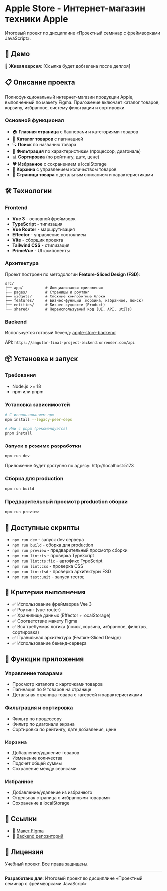 # Apple Store - Интернет-магазин техники Apple

Итоговый проект по дисциплине «Проектный семинар с фреймворками JavaScript».

## 🚀 Демо

🔗 **Живая версия**: [Ссылка будет добавлена после деплоя]

## 📋 Описание проекта

Полнофункциональный интернет-магазин продукции Apple, выполненный по макету Figma. Приложение включает каталог товаров, корзину, избранное, систему фильтрации и сортировки.

### Основной функционал

- 🏠 **Главная страница** с баннерами и категориями товаров
- 📱 **Каталог товаров** с пагинацией
- 🔍 **Поиск** по названию товара
- 🎯 **Фильтрация** по характеристикам (процессор, диагональ)
- 📊 **Сортировка** (по рейтингу, дате, цене)
- ❤️ **Избранное** с сохранением в localStorage
- 🛒 **Корзина** с управлением количеством товаров
- 📄 **Страница товара** с детальным описанием и характеристиками

## 🛠 Технологии

### Frontend
- **Vue 3** - основной фреймворк
- **TypeScript** - типизация
- **Vue Router** - маршрутизация
- **Effector** - управление состоянием
- **Vite** - сборщик проекта
- **Tailwind CSS** - стилизация
- **PrimeVue** - UI компоненты

### Архитектура
Проект построен по методологии **Feature-Sliced Design (FSD)**:
```
src/
├── app/          # Инициализация приложения
├── pages/        # Страницы и роутинг
├── widgets/      # Сложные композитные блоки
├── features/     # Бизнес-функции (корзина, избранное, поиск)
├── entities/     # Бизнес-сущности (Product)
└── shared/       # Переиспользуемый код (UI, API, utils)
```

### Backend
Используется готовый бекенд: [apple-store-backend](https://github.com/Arsen4ik/apple-store-backend/tree/build)

API: `https://angular-final-project-backend.onrender.com/api`

## 📦 Установка и запуск

### Требования
- Node.js >= 18
- npm или pnpm

### Установка зависимостей

```bash
# С использованием npm
npm install --legacy-peer-deps

# Или с pnpm (рекомендуется)
pnpm install
```

### Запуск в режиме разработки

```bash
npm run dev
```

Приложение будет доступно по адресу: http://localhost:5173

### Сборка для production

```bash
npm run build
```

### Предварительный просмотр production сборки

```bash
npm run preview
```

## 📜 Доступные скрипты

- `npm run dev` - запуск dev сервера
- `npm run build` - сборка для production
- `npm run preview` - предварительный просмотр сборки
- `npm run lint:ts` - проверка TypeScript
- `npm run lint:ts:fix` - автофикс TypeScript
- `npm run lint:css` - проверка CSS
- `npm run lint:fsd` - проверка архитектуры FSD
- `npm run test:unit` - запуск тестов

## 🎯 Критерии выполнения

- ✅ Использование фреймворка Vue 3
- ✅ Роутинг (vue-router)
- ✅ Хранилище данных (Effector + localStorage)
- ✅ Соответствие макету Figma
- ✅ Вся требуемая логика (поиск, корзина, избранное, фильтры, сортировка)
- ✅ Правильная архитектура (Feature-Sliced Design)
- ✅ Использование бекенд-сервера

## 📱 Функции приложения

### Управление товарами
- Просмотр каталога с карточками товаров
- Пагинация по 9 товаров на странице
- Детальная страница товара с галереей и характеристиками

### Фильтрация и сортировка
- Фильтр по процессору
- Фильтр по диагонали экрана
- Сортировка по рейтингу, дате добавления, цене

### Корзина
- Добавление/удаление товаров
- Изменение количества
- Подсчет общей суммы
- Сохранение между сеансами

### Избранное
- Добавление/удаление из избранного
- Отдельная страница с избранными товарами
- Сохранение в localStorage

## 🔗 Ссылки

- 📐 [Макет Figma](https://www.figma.com/design/EQC47Bzy09sBIVIj7iF3ij)
- 🔌 [Backend репозиторий](https://github.com/Arsen4ik/apple-store-backend/tree/build)

## 📄 Лицензия

Учебный проект. Все права защищены.

---

**Разработано для**: Итоговый проект по дисциплине «Проектный семинар с фреймворками JavaScript»
